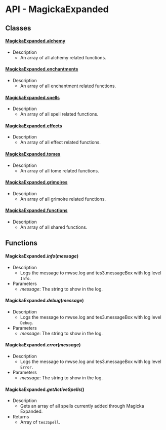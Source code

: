 # API - MagickaExpanded  
## Classes
#### [MagickaExpanded.alchemy](/docs/api/alchemy)
   * Description
      * An array of all alchemy related functions.


#### [MagickaExpanded.enchantments](/docs/api/enchantments)
   * Description
      * An array of all enchantment related functions.


#### [MagickaExpanded.spells](/docs/api/spells)
   * Description
      * An array of all spell related functions.


#### [MagickaExpanded.effects](/docs/api/effects)
   * Description
      * An array of all effect related functions.


#### [MagickaExpanded.tomes](/docs/api/tomes)
   * Description
      * An array of all tome related functions.


#### [MagickaExpanded.grimoires](/docs/api/grimoires)
   * Description
      * An array of all grimoire related functions.


#### [MagickaExpanded.functions](/docs/api/functions)
   * Description
      * An array of all shared functions.
      
## Functions
#### MagickaExpanded.*info*(*message*)
   * Description
      * Logs the message to mwse.log and tes3.messageBox with log level `Info`.
   * Parameters
      * *message*: The string to show in the log.


#### MagickaExpanded.*debug*(*message*)
   * Description
      * Logs the message to mwse.log and tes3.messageBox with log level `Debug`.
   * Parameters
      * *message*: The string to show in the log.


#### MagickaExpanded.*error*(*message*)
   * Description
      * Logs the message to mwse.log and tes3.messageBox with log level `Error`.
   * Parameters
      * *message*: The string to show in the log.


#### MagickaExpanded.*getActiveSpells*()
   * Description
      * Gets an array of all spells currently added through Magicka Expanded.
   * Returns
      * Array of `tes3Spell`.
